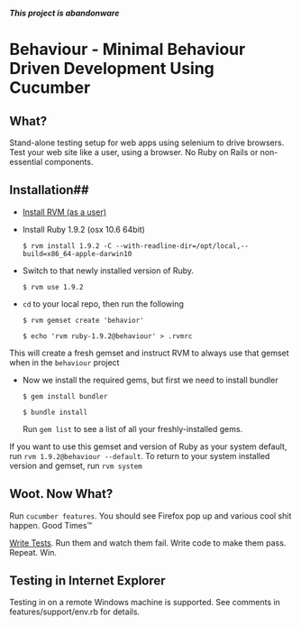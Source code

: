 ***This project is abandonware***


# Behaviour - Minimal Behaviour Driven Development Using Cucumber #

## What? ##
Stand-alone testing setup for web apps using selenium to drive browsers. Test your web site like a user, using a browser.
No Ruby on Rails or non-essential components. 

## Installation##

*  [Install RVM (as a user)](http://rvm.beginrescueend.com/rvm/install/)

*  Install Ruby 1.9.2 (osx 10.6 64bit)
    
      `$ rvm install 1.9.2 -C --with-readline-dir=/opt/local,--build=x86_64-apple-darwin10`

*  Switch to that newly installed version of Ruby.

      `$ rvm use 1.9.2`

*  `cd` to your local repo, then run the following

      `$ rvm gemset create 'behavior'`
      
      `$ echo 'rvm ruby-1.9.2@behaviour' > .rvmrc`
  
  This will create a fresh gemset and instruct RVM to always use that gemset when in the `behaviour` project
  
*  Now we install the required gems, but first we need to install bundler

      `$ gem install bundler`
      
      `$ bundle install`
      
   Run `gem list` to see a list of all your freshly-installed gems.
   
   
If you want to use this gemset and version of Ruby as your system default, run `rvm 1.9.2@behaviour --default`. To return to your system installed version and gemset, run `rvm system`

## Woot. Now What? ##

Run `cucumber features`. You should see Firefox pop up and various cool shit happen. Good Times™

[Write Tests](https://github.com/jnicklas/capybara). Run them and watch them fail. Write code to make them pass. Repeat. Win.

## Testing in Internet Explorer ##

Testing in on a remote Windows machine is supported. See comments in features/support/env.rb for details.
